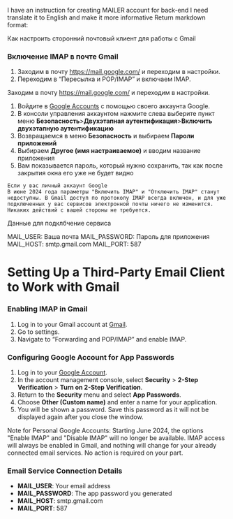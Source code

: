 I have an instruction for creating MAILER account for back-end
I need translate it to English and make it more informative
Return markdown format:

Как настроить сторонний почтовый клиент для работы с Gmail

### Включение IMAP в почте Gmail ###

1. Заходим в почту https://mail.google.com/ и переходим в настройки.
2. Переходим в “Пересылка и POP/IMAP” и включаем IMAP.

Заходим в почту https://mail.google.com/ и переходим в настройки.

1) Войдите в [Google Accounts](https://myaccount.google.com) с помощью своего аккаунта Google.
2) В консоли управления аккаунтом нажмите слева выберите пункт меню <b>Безопасность</b>><b>Двухэтапная аутентификация</b>><b>Включить двухэтапную аутентификацию</b>
3) Возвращаемся в меню <b>Безопасность</b> и выбираем <b>Пароли приложений</b>
4) Выбираем <b>Другое (имя настраиваемое)</b> и вводим название приложения
5) Вам показывается пароль, который нужно сохранить, так как после закрытия окна его уже не будет видно

```
Если у вас личный аккаунт Google
В июне 2024 года параметры "Включить IMAP" и "Отключить IMAP" станут недоступны. В Gmail доступ по протоколу IMAP всегда включен, и для уже подключенных у вас сервисов электронной почты ничего не изменится. Никаких действий с вашей стороны не требуется.
```

Данные для подклбчение сервиса

MAIL_USER: Ваша почта
MAIL_PASSWORD: Пароль для приложения
MAIL_HOST: smtp.gmail.com
MAIL_PORT: 587



# Setting Up a Third-Party Email Client to Work with Gmail

### Enabling IMAP in Gmail

1. Log in to your Gmail account at [Gmail](https://mail.google.com/).
2. Go to settings.
3. Navigate to “Forwarding and POP/IMAP” and enable IMAP.

### Configuring Google Account for App Passwords

1. Log in to your [Google Account](https://myaccount.google.com).
2. In the account management console, select **Security** > **2-Step Verification** > **Turn on 2-Step Verification**.
3. Return to the **Security** menu and select **App Passwords**.
4. Choose **Other (Custom name)** and enter a name for your application.
5. You will be shown a password. Save this password as it will not be displayed again after you close the window.

Note for Personal Google Accounts:
Starting June 2024, the options "Enable IMAP" and "Disable IMAP" will no longer be available. IMAP access will always be enabled in Gmail, and nothing will change for your already connected email services. No action is required on your part.


### Email Service Connection Details

- **MAIL_USER**: Your email address
- **MAIL_PASSWORD**: The app password you generated
- **MAIL_HOST**: smtp.gmail.com
- **MAIL_PORT**: 587
